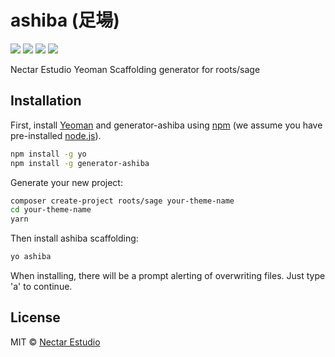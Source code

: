 # ashiba (足​場)

![](https://img.shields.io/npm/v/generator-ashiba.svg?style=flat)
![](https://img.shields.io/david/nectarestudio/generator-ashiba.svg?style=flat)
![](https://img.shields.io/npm/dt/generator-ashiba.svg?style=flat)
![](https://api.codacy.com/project/badge/Grade/84315c4f60f64310bb98f1df51ba55ae)

Nectar Estudio Yeoman Scaffolding generator for roots/sage

## Installation

First, install [Yeoman](http://yeoman.io) and generator-ashiba using [npm](https://www.npmjs.com/) (we assume you have pre-installed [node.js](https://nodejs.org/)).

```bash
npm install -g yo
npm install -g generator-ashiba
```

Generate your new project:

```bash
composer create-project roots/sage your-theme-name
cd your-theme-name
yarn
```

Then install ashiba scaffolding:

```bash
yo ashiba
```

When installing, there will be a prompt alerting of overwriting files. Just type 'a' to continue.

## License

MIT © [Nectar Estudio](https://www.nectarestudio.com)
